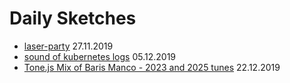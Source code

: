 # Daily Sketches

- [laser-party](./laser-party/) 27.11.2019
- [sound of kubernetes logs](./sound-of-logs) 05.12.2019
- [Tone.js Mix of Baris Manco - 2023 and 2025 tunes](./baris_manco) 22.12.2019

